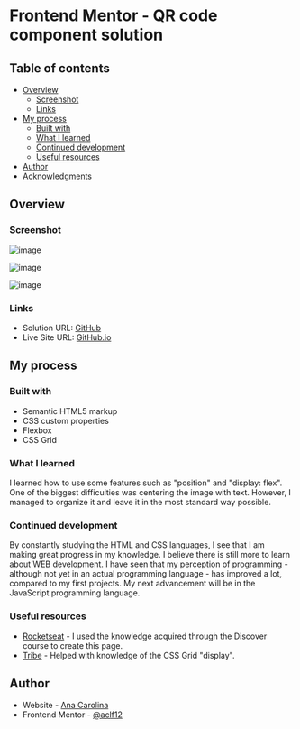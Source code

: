 # Frontend Mentor - QR code component solution

## Table of contents

- [Overview](#overview)
  - [Screenshot](#screenshot)
  - [Links](#links)
- [My process](#my-process)
  - [Built with](#built-with)
  - [What I learned](#what-i-learned)
  - [Continued development](#continued-development)
  - [Useful resources](#useful-resources)
- [Author](#author)
- [Acknowledgments](#acknowledgments)


## Overview

### Screenshot

![image](https://github.com/aclf12/nft-preview-card-component-main/assets/43484517/71e1c7a3-11a8-4d20-9ddd-1541c2de65ac)

![image](https://github.com/aclf12/nft-preview-card-component-main/assets/43484517/81cad48f-79d5-429d-bfbb-fad46890587f)

![image](https://github.com/aclf12/nft-preview-card-component-main/assets/43484517/bffc8b73-a75c-49f4-ac30-ac29f80ad13f)


### Links

- Solution URL: [GitHub](https://github.com/aclf12/nft-preview-card-component-main)
- Live Site URL: [GitHub.io](https://aclf12.github.io/nft-preview-card-component-main/)

## My process

### Built with

- Semantic HTML5 markup
- CSS custom properties
- Flexbox
- CSS Grid

### What I learned

I learned how to use some features such as "position" and "display: flex".
One of the biggest difficulties was centering the image with text.
However, I managed to organize it and leave it in the most standard way possible.

### Continued development

By constantly studying the HTML and CSS languages, I see that I am making great progress in my knowledge. I believe there is still more to learn about WEB development.
I have seen that my perception of programming - although not yet in an actual programming language - has improved a lot, compared to my first projects.
My next advancement will be in the JavaScript programming language.

### Useful resources

- [Rocketseat](https://app.rocketseat.com.br/) - I used the knowledge acquired through the Discover course to create this page.
- [Tribe](https://blog.betrybe.com/css/css-display/) - Helped with knowledge of the CSS Grid "display".


## Author

- Website - [Ana Carolina](https://github.com/aclf12)
- Frontend Mentor - [@aclf12](https://www.frontendmentor.io/profile/aclf12)
